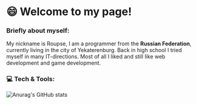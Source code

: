 # 😄 Welcome to my page!

### Briefly about myself:
My nickname is Roupse, I am a programmer from the **Russian Federation**, currently living in the city of Yekaterenburg. Back in high school I tried myself in many IT-directions. Most of all I liked and still like web development and game development.



### 💻 Tech & Tools:


![Anurag's GitHub stats](https://github-readme-stats.vercel.app/api?roupse=anuraghazra&show_icons=true&theme=radical)
